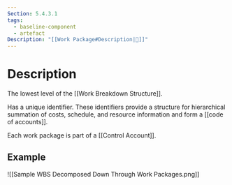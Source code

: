 ```yaml
---
Section: 5.4.3.1
tags:
  - baseline-component
  - artefact
Description: "[[Work Package#Description|📝]]"
---
```

# Description
The lowest level of the [[Work Breakdown Structure]].

Has a unique identifier. These identifiers provide a structure for hierarchical summation of costs, schedule, and resource information and form a [[code of accounts]].

Each work package is part of a [[Control Account]].
## Example
![[Sample WBS Decomposed Down Through Work Packages.png]]
